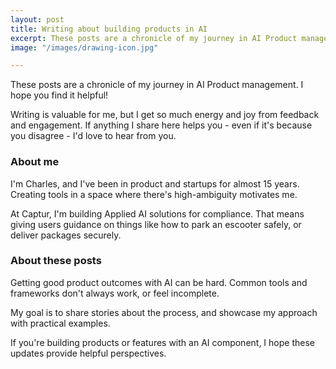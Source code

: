```yaml
---
layout: post
title: Writing about building products in AI
excerpt: These posts are a chronicle of my journey in AI Product management. Here's some background.
image: "/images/drawing-icon.jpg"

---
```


These posts are a chronicle of my journey in AI Product management. I hope you find it helpful! 

Writing is valuable for me, but I get so much energy and joy from feedback and engagement. If anything I share here helps you - even if it's because you disagree - I'd love to hear from you. 

### About me
I'm Charles, and I've been in product and startups for almost 15 years. Creating tools in a space where there's high-ambiguity motivates me. 

At Captur, I'm building Applied AI solutions for compliance. That means giving users guidance on things like how to park an escooter safely, or deliver packages securely.

### About these posts
Getting good product outcomes with AI can be hard. Common tools and frameworks don't always work, or feel incomplete.

My goal is to share stories about the process, and showcase my approach with practical examples.

If you're building products or features with an AI component, I hope these updates provide helpful perspectives.
